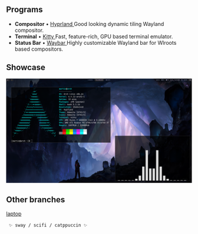 ## Programs
* **Compositor** • [Hyprland ](https://github.com/hyprwm/Hyprland) Good looking dynamic tiling Wayland compositor.
* **Terminal** • [Kitty ](https://github.com/kovidgoyal/kitty) Fast, feature-rich, GPU based terminal emulator.
* **Status Bar** • [Waybar ](https://github.com/Alexays/Waybar) Highly customizable Wayland bar for Wlroots based compositors.

## Showcase
![Screenshot](/assets/screenshot.png?raw=true)

## Other branches
[laptop ](https://github.com/martin-coding/dotfiles/tree/laptop)
```ocaml
 ✨ sway / scifi / catppuccin ✨
```
